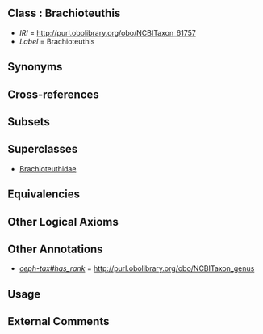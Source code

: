 
## Class : Brachioteuthis

 * *IRI* = http://purl.obolibrary.org/obo/NCBITaxon_61757
 * *Label* = Brachioteuthis

## Synonyms


## Cross-references


## Subsets


## Superclasses

 * [Brachioteuthidae](../../NCBITaxon/56/NCBITaxon_61756.md)

## Equivalencies


## Other Logical Axioms


## Other Annotations

 * *[ceph-tax#has_rank](../../ceph-tax#has/nk/ceph-tax#has_rank.md)* = http://purl.obolibrary.org/obo/NCBITaxon_genus

## Usage


## External Comments

